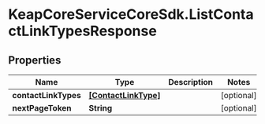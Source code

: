 # KeapCoreServiceCoreSdk.ListContactLinkTypesResponse

## Properties

Name | Type | Description | Notes
------------ | ------------- | ------------- | -------------
**contactLinkTypes** | [**[ContactLinkType]**](ContactLinkType.md) |  | [optional] 
**nextPageToken** | **String** |  | [optional] 


